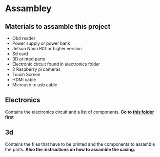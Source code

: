 # Assambley
## Materials to assamble this project
- Obd reader
- Power supply or power bank
- Jetson Nano B01 or higher version
- Sd card
- 3D printed parts
- Electronic circuit found in electronics folder
- 2 Raspberry pi cameras
- Touch Screen 
- HDMI cable
- Microusb to usb cable

## Electronics
Contains the electronics circuit and a list of components. **Go to [this folder](./Electronics/) first**


## 3d
Contains the files that have to be printed and the components to assamble the parts. **Also the instructions on how to assamble the casing.**


